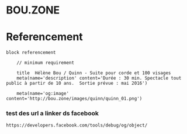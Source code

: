 # BOU.ZONE



# Referencement

    block referencement

        // minimum requirement
        
        title  Hélène Bou / Quinn - Suite pour corde et 100 visages
        meta(name='description' content='Durée : 30 min. Spectacle tout public à partir de 10 ans.  Sortie prévue : mai 2016')
        
        meta(name='og:image' content='http://bou.zone/images/quinn/quinn_01.png')


### test des url a linker ds facebook

    https://developers.facebook.com/tools/debug/og/object/